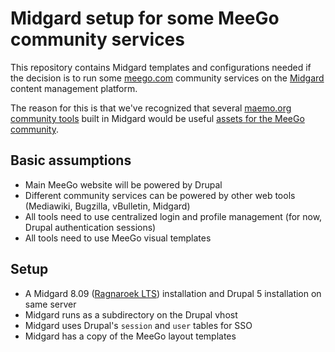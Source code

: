 Midgard setup for some MeeGo community services
===============================================

This repository contains Midgard templates and configurations needed if the decision is to run some [meego.com][1] community 
services on the [Midgard][2] content management platform.

The reason for this is that we've recognized that several [maemo.org community tools][3] built in Midgard would be useful 
[assets for the MeeGo community][4].

## Basic assumptions

* Main MeeGo website will be powered by Drupal
* Different community services can be powered by other web tools (Mediawiki, Bugzilla, vBulletin, Midgard)
* All tools need to use centralized login and profile management (for now, Drupal authentication sessions)
* All tools need to use MeeGo visual templates

## Setup

* A Midgard 8.09 ([Ragnaroek LTS][5]) installation and Drupal 5 installation on same server
* Midgard runs as a subdirectory on the Drupal vhost
* Midgard uses Drupal's `session` and `user` tables for SSO
* Midgard has a copy of the MeeGo layout templates

[1]: http://meego.com
[2]: http://www.midgard-project.org/midgard/
[3]: http://bergie.iki.fi/blog/maemo-s_community_involvement_infrastructure_is_what_meego_needs
[4]: http://wiki.meego.com/Maemo_and_Moblin_community_assets
[5]: http://bergie.iki.fi/blog/long-term_support_for_midgard-ragnaroek_is_here/
